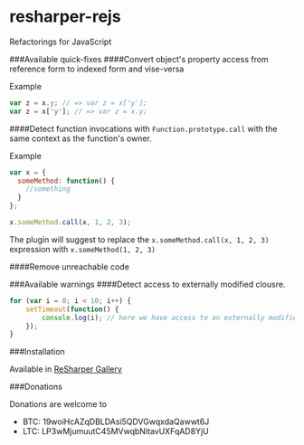 resharper-rejs
==============

Refactorings for JavaScript

###Available quick-fixes
####Convert object's property access from reference form to indexed form and vise-versa

Example

```javascript
var z = x.y; // => var z = x['y'];
var z = x['y']; // => var z = x.y;
```

####Detect function invocations with `Function.prototype.call` with the same context as the function's owner.

Example
```javascript
var x = {
  someMethod: function() {
    //something
  }
};

x.someMethod.call(x, 1, 2, 3);
```

The plugin will suggest to replace the `x.someMethod.call(x, 1, 2, 3)` expression with `x.someMethod(1, 2, 3)`

####Remove unreachable code

###Available warnings
####Detect access to externally modified clousre.
```javascript
for (var i = 0; i < 10; i++) {
    setTimeout(function() {
        console.log(i); // here we have access to an externally modified closure
    });
}
```

###Installation

Available in [ReSharper Gallery](http://resharper-plugins.jetbrains.com/packages/ReSharper.ReJS/)

###Donations

Donations are welcome to 

* BTC: 19woiHcAZqDBLDAsi5QDVGwqxdaQawwt6J
* LTC: LP3wMjumuutC45MVwqbNitavUXFqAD8YjU
